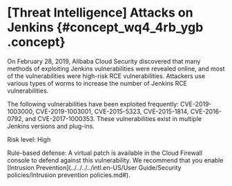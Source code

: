 # \[Threat Intelligence\] Attacks on Jenkins {#concept_wq4_4rb_ygb .concept}

On February 28, 2019, Alibaba Cloud Security discovered that many methods of exploiting Jenkins vulnerabilities were revealed online, and most of the vulnerabilities were high-risk RCE vulnerabilities. Attackers use various types of worms to increase the number of Jenkins RCE vulnerabilities.

The following vulnerabilities have been exploited frequently: CVE-2019-1003000, CVE-2019-1003001, CVE-2015-5323, CVE-2015-1814, CVE-2016-0792, and CVE-2017-1000353. These vulnerabilities exist in multiple Jenkins versions and plug-ins.

Risk level: High

Rule-based defense: A virtual patch is available in the Cloud Firewall console to defend against this vulnerability. We recommend that you enable [Intrusion Prevention](../../../../intl.en-US/User Guide/Security policies/Intrusion prevention policies.md#).

